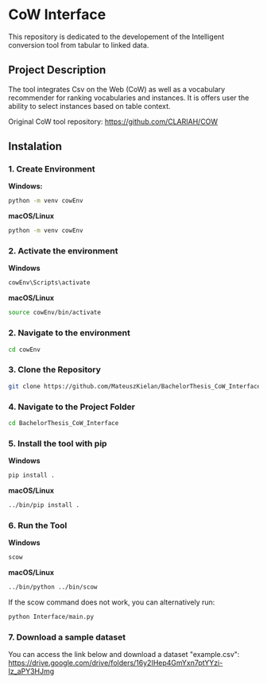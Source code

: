 # **CoW Interface**

This repository is dedicated to the developement of the Intelligent conversion tool from tabular to linked data. 

## **Project Description**

The tool integrates Csv on the Web (CoW) as well as a vocabulary recommender for ranking vocabularies and instances. It is offers user the ability to select instances based on table context.

Original CoW tool repository: https://github.com/CLARIAH/COW

## **Instalation**

### 1. Create Environment

**Windows:**
```bash
python -m venv cowEnv
```

**macOS/Linux**
```bash
python -m venv cowEnv
```
### 2. Activate the environment

**Windows**
```bash
cowEnv\Scripts\activate
```

**macOS/Linux**
```bash
source cowEnv/bin/activate
```

### 2. Navigate to the environment
```bash
cd cowEnv
```
### 3. Clone the Repository
```bash
git clone https://github.com/MateuszKielan/BachelorThesis_CoW_Interface.git
```

### 4. Navigate to the Project Folder
```bash
cd BachelorThesis_CoW_Interface
```

### 5. Install the tool with pip

**Windows**
```bash
pip install .
```

**macOS/Linux**
```bash
../bin/pip install .
```

### 6. Run the Tool 

**Windows**
```bash
scow
```

**macOS/Linux**
```bash
../bin/python ../bin/scow
```

If the scow command does not work, you can alternatively run:
```bash
python Interface/main.py
```

### 7. Download a sample dataset
You can access the link below and download a dataset "example.csv":
https://drive.google.com/drive/folders/16y2IHep4GmYxn7ptYYzi-Iz_aPY3HJmg


